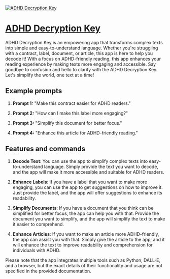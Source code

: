 [![ADHD Decryption Key](https://files.oaiusercontent.com/file-0gwobVGPl9bDgt7LNCk2YZyE?se=2123-10-19T09%3A38%3A38Z&sp=r&sv=2021-08-06&sr=b&rscc=max-age%3D31536000%2C%20immutable&rscd=attachment%3B%20filename%3DDALL%25C2%25B7E%25202023-11-12%252001.55.56%2520-%2520A%2520young%2520boy%2520holding%2520up%2520his%2520smartphone%252C%2520taking%2520a%2520picture%2520of%2520a%2520complex%2520terms%2520of%2520service%2520agreement.%2520The%2520phone%2520screen%2520displays%2520a%2520simplified%2520version%2520of%2520the.png&sig=tdqWTaYItZ3WWwlcDL5SyxwvzoeVoPQaDdUGLWPvsEI%3D)](https://chat.openai.com/g/g-BH6MnGQ9p-adhd-decryption-key)

# [ADHD Decryption Key](https://chat.openai.com/g/g-BH6MnGQ9p-adhd-decryption-key)

ADHD Decryption Key is an empowering app that transforms complex texts into simple and easy-to-understand language. Whether you're struggling with a contract, label, document, or article, this app is here to help you decode it! With a focus on ADHD-friendly reading, this app enhances your reading experience by making texts more engaging and accessible. Say goodbye to confusion and hello to clarity with the ADHD Decryption Key. Let's simplify the world, one text at a time!

## Example prompts

1. **Prompt 1:** "Make this contract easier for ADHD readers."

2. **Prompt 2:** "How can I make this label more engaging?"

3. **Prompt 3:** "Simplify this document for better focus."

4. **Prompt 4:** "Enhance this article for ADHD-friendly reading."


## Features and commands

1. **Decode Text**: You can use the app to simplify complex texts into easy-to-understand language. Simply provide the text you want to decode, and the app will make it more accessible and suitable for ADHD readers.

2. **Enhance Labels**: If you have a label that you want to make more engaging, you can use the app to get suggestions on how to improve it. Just provide the label, and the app will offer suggestions to enhance its readability.

3. **Simplify Documents**: If you have a document that you think can be simplified for better focus, the app can help you with that. Provide the document you want to simplify, and the app will simplify the text to make it easier to comprehend.

4. **Enhance Articles**: If you want to make an article more ADHD-friendly, the app can assist you with that. Simply give the article to the app, and it will enhance the text to improve readability and comprehension for individuals with ADHD.

Please note that the app integrates multiple tools such as Python, DALL-E, and a browser, but the exact details of their functionality and usage are not specified in the provided documentation.